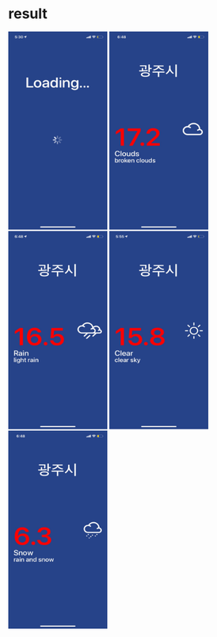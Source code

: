 # result
<img src="img/loding.jpg" width="200" height="400"/> <tr>
<img src="img/clouds.jpg" width="200" height="400"/> <img src="img/rain.jpg" width="200" height="400"/> 
<img src="img/sunny.jpg" width="200" height="400"/> <img src="img/snow.jpg" width="200" height="400"/> 
